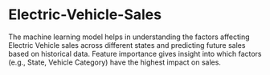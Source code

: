 # Electric-Vehicle-Sales
The machine learning model helps in understanding the factors affecting Electric Vehicle sales across different states and predicting future sales based on historical data. Feature importance gives insight into which factors (e.g., State, Vehicle Category) have the highest impact on sales.
